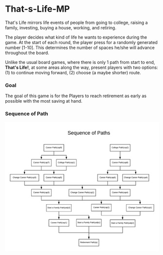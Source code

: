 # That-s-Life-MP 
That's Life mirrors life events of people from going to college, raising a family, investing, buying a house, working, and retiring. 

The player decides what kind of life he wants to experience during the game. At the start of each round, the player press for a randomly generated number [1-10]. This determines the number of spaces he/she will advance throughout the board.

Unlike the usual board games, where there is only 1 path from start to end, **That's Life!**, at some areas along the way, present players with two options: (1) to continue moving forward, (2) choose (a maybe shorter) route.

### Goal
The goal of this game is for the Players to reach retirement as early as possible with the most saving at hand. 

### Sequence of Path
<img src="./Sequence of Paths.png" />